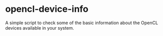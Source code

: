 # opencl-device-info
A simple script to check some of the basic information about the OpenCL devices available in your system.
